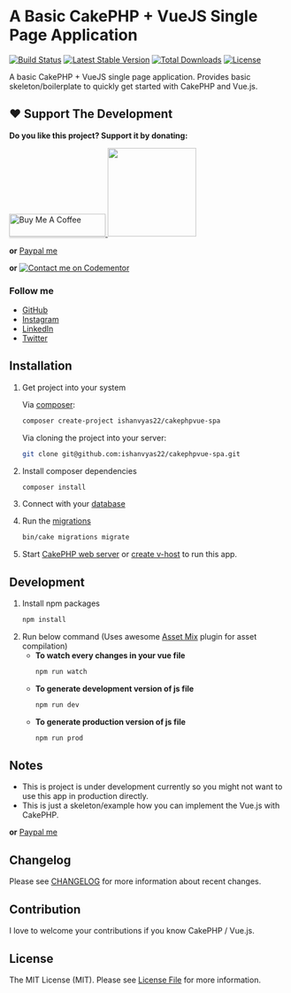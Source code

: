# A Basic CakePHP + VueJS Single Page Application

[![Build Status](https://travis-ci.com/ishanvyas22/cakephpvue-spa.svg?branch=develop)](https://travis-ci.com/ishanvyas22/cakephpvue-spa)
[![Latest Stable Version](https://poser.pugx.org/ishanvyas22/cakephpvue-spa/v/stable)](https://packagist.org/packages/ishanvyas22/cakephpvue-spa)
[![Total Downloads](https://poser.pugx.org/ishanvyas22/cakephpvue-spa/downloads)](https://packagist.org/packages/ishanvyas22/cakephpvue-spa)
[![License](https://poser.pugx.org/ishanvyas22/cakephpvue-spa/license)](https://packagist.org/packages/ishanvyas22/cakephpvue-spa)

A basic CakePHP + VueJS single page application. Provides basic skeleton/boilerplate to quickly get started with CakePHP and Vue.js.

## ❤️ Support The Development
**Do you like this project? Support it by donating:**

<a href="https://www.buymeacoffee.com/ishanvyas" target="_blank">
    <img src="https://www.buymeacoffee.com/assets/img/custom_images/purple_img.png" alt="Buy Me A Coffee" style="height: 41px !important;width: 174px !important;box-shadow: 0px 3px 2px 0px rgba(190, 190, 190, 0.5) !important;-webkit-box-shadow: 0px 3px 2px 0px rgba(190, 190, 190, 0.5) !important;" >
</a>

<a href="https://www.patreon.com/ishanvyas">
    <img src="https://c5.patreon.com/external/logo/become_a_patron_button@2x.png" width="160">
</a>

**or** [Paypal me](https://paypal.me/IshanVyas?locale.x=en_GB)

**or** [![Contact me on Codementor](https://www.codementor.io/m-badges/isvyas/get-help.svg)](https://www.codementor.io/@isvyas?refer=badge)

### Follow me
- [GitHub](https://github.com/ishanvyas22)
- [Instagram](https://www.instagram.com/ishancodes)
- [LinkedIn](https://www.linkedin.com/in/ishan-vyas-314111112)
- [Twitter](https://twitter.com/ishanvyas22)

## Installation
1. Get project into your system

    Via [composer](https://getcomposer.org/):
    ```bash
    composer create-project ishanvyas22/cakephpvue-spa
    ```
    Via cloning the project into your server:
    ```bash
    git clone git@github.com:ishanvyas22/cakephpvue-spa.git
    ```
2. Install composer dependencies
    ```bash
    composer install
    ```
3. Connect with your [database](https://book.cakephp.org/3.0/en/orm/database-basics.html#configuration)
4. Run the [migrations](https://book.cakephp.org/3.0/en/migrations.html#overview)
    ```bash
    bin/cake migrations migrate
    ```
5. Start [CakePHP web server](https://book.cakephp.org/3.0/en/installation.html#development-server) or [create v-host](https://www.digitalocean.com/community/tutorials/how-to-install-the-apache-web-server-on-ubuntu-18-04) to run this app.

## Development
1. Install npm packages
    ```bash
    npm install
    ```
2. Run below command (Uses awesome [Asset Mix](https://github.com/ishanvyas22/asset-mix) plugin for asset compilation)
    - **To watch every changes in your vue file**
        ```bash
        npm run watch
        ```
    - **To generate development version of js file**
        ```bash
        npm run dev
        ```
    - **To generate production version of js file**
        ```bash
        npm run prod
        ```

## Notes
- This is project is under development currently so you might not want to use this app in production directly.
- This is just a skeleton/example how you can implement the Vue.js with CakePHP.

**or** [Paypal me](https://paypal.me/IshanVyas?locale.x=en_GB)

## Changelog
Please see [CHANGELOG](CHANGELOG.md) for more information about recent changes.

## Contribution
I love to welcome your contributions if you know CakePHP / Vue.js.

## License
The MIT License (MIT). Please see [License File](LICENSE.md) for more information.
